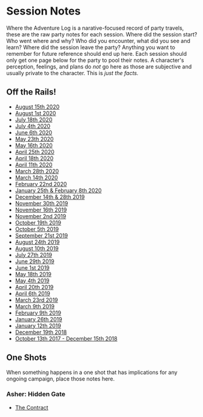 <!-- TITLE: Session Notes -->

<!-- SUBTITLE: who, what, when, where, and how much? -->

# Session Notes

Where the Adventure Log is a narative-focused record of party travels, these are the raw party notes for each session. Where did the session start? Who went where and why? Who did you encounter, what did you see and learn? Where did the session leave the party? Anything you want to remember for future reference should end up here. Each session should only get one page below for the party to pool their notes. A character's perception, feelings, and plans do _not_ go here as those are subjective and usually private to the character. This is _just the facts._ 

## Off the Rails!

* [August 15th  2020](2020-08-15.md)
* [August 1st  2020](2020-08-01.md)
* [July 18th  2020](2020-07-18.md)
* [July 4th  2020](2020-07-04.md)
* [June 6th  2020](2020-06-06.md)
* [May 23th  2020](2020-05-23.md)
* [May 16th  2020](2020-05-16.md)
* [April 25th  2020](2020-04-25.md)
* [April 18th  2020](2020-04-18)
* [April 11th  2020](2020-04-11)
* [March 28th  2020](2020-03-28)
* [March 14th  2020](2020-03-14)
* [February 22nd 2020](2020-02-22)
* [January 25th & February 8th 2020](2020-01-25-02-08)
* [December 14th & 28th 2019](2019-12-14-28)
* [November 30th 2019](2019-11-30)
* [November 16th 2019](2019-11-16)
* [November 2nd 2019](2019-11-02)
* [October 19th 2019](2019-10-19)
* [October 5th 2019](2019-10-05)
* [September 21st 2019](2019-09-21)
* [August 24th 2019](2019-08-24)
* [August 10th 2019](2019-08-10)
* [July 27th 2019](2019-07-27)
* [June 29th 2019](2019-06-29)
* [June 1st 2019](2019-06-01)
* [May 18th 2019](2019-05-18)
* [May 4th 2019](2019-05-04)
* [April 20th 2019](2019-04-20)
* [April 6th 2019](2019-04-06)
* [March 23rd 2019](2019-03-23)
* [March 9th 2019](2019-03-09)
* [February 9th 2019](2019-02-09)
* [January 26th 2019](2019-01-26)
* [January 12th 2019](2019-01-12)
* [December 19th 2018](2018-12-19)
* [October 13th 2017 - December 15th 2018](2017-10-13-2018-12-15)

## One Shots

When something happens in a one shot that has implications for any ongoing campaign, place those notes here.

### Asher: Hidden Gate

* [The Contract](2019-06-15-asher-contract)
